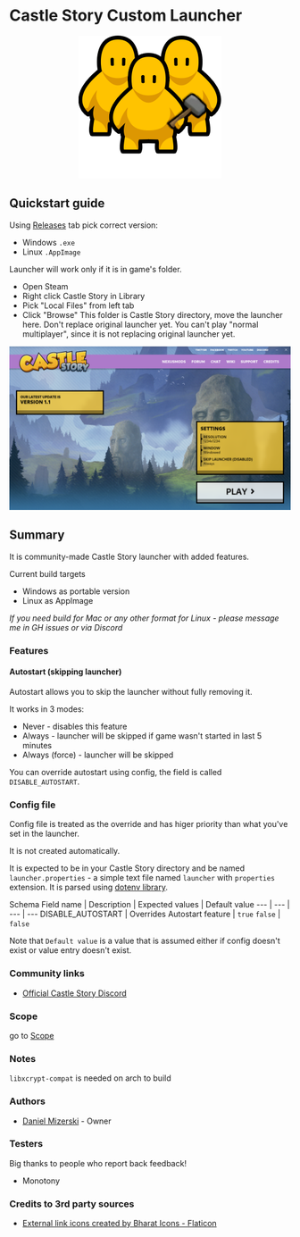 # Castle Story Custom Launcher

<p align="center">
  <img src="docs/modding_community.png?raw=true" />
</p>

## Quickstart guide

Using [Releases](https://github.com/Danielduel/castle-story-custom-launcher/releases) tab
pick correct version:
* Windows `.exe` 
* Linux `.AppImage`

Launcher will work only if it is in game's folder.
* Open Steam
* Right click Castle Story in Library
* Pick "Local Files" from left tab
* Click "Browse"
This folder is Castle Story directory, move the launcher here.
Don't replace original launcher yet.
You can't play "normal multiplayer", since it is not replacing original launcher yet.

![Screenshot of 0.0.3](docs/ss/0.0.3.png?raw=true "Screenshot")

## Summary

It is community-made Castle Story launcher with added features.

Current build targets

* Windows as portable version
* Linux as AppImage

*If you need build for Mac or any other format for Linux - please message me in GH issues or via Discord*

### Features

#### Autostart (skipping launcher)

Autostart allows you to skip the launcher without fully removing it.

It works in 3 modes:
* Never - disables this feature
* Always - launcher will be skipped if game wasn't started in last 5 minutes
* Always (force) - launcher will be skipped

You can override autostart using config, the field is called `DISABLE_AUTOSTART`.

### Config file

Config file is treated as the override and has higer priority than what you've set in the launcher.

It is not created automatically.

It is expected to be in your Castle Story directory and be named `launcher.properties` - a simple text file named `launcher` with `properties` extension.
It is parsed using [dotenv library](https://github.com/motdotla/dotenv).

Schema
Field name              | Description                 | Expected values | Default value
---                     | ---                         | ---             | ---
DISABLE_AUTOSTART       | Overrides Autostart feature | `true` `false`  | `false`

Note that `Default value` is a value that is assumed either if config doesn't exist or value entry doesn't exist.

### Community links

* [Official Castle Story Discord](https://discord.gg/castlestory)

### Scope

go to [Scope](docs/SCOPE.md)

### Notes

`libxcrypt-compat` is needed on arch to build

### Authors

* [Daniel Mizerski](https://github.com/Danielduel) - Owner

### Testers

Big thanks to people who report back feedback!

* Monotony

### Credits to 3rd party sources

* <a href="https://www.flaticon.com/free-icons/external-link" title="external link icons">External link icons created by Bharat Icons - Flaticon</a>
